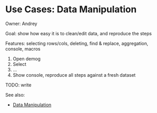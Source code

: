 <!-- TITLE: Use Cases: Data Manipulation -->
<!-- SUBTITLE: -->

# Use Cases: Data Manipulation

Owner: Andrey

Goal: show how easy it is to clean/edit data, and reproduce the steps

Features: selecting rows/cols, deleting, find & replace, aggregation, console, macros

1. Open demog
2. Select 
3. ...
4. Show console, reproduce all steps against a fresh dataset


TODO: write

See also:
* [Data Manipulation](../features/data-wrangling.md)
